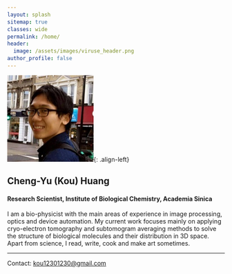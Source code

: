 ```yaml
---
layout: splash
sitemap: true
classes: wide
permalink: /home/
header:
  image: /assets/images/viruse_header.png
author_profile: false
---
```

![image-left](/assets/images/kou_300x300.jpg){: .align-left}
## Cheng-Yu (Kou) Huang
#### Research Scientist, Institute of Biological Chemistry, Academia Sinica

I am a bio-physicist with the main areas of experience in image processing, optics and device automation. My current work focuses mainly on applying cryo-electron tomography and subtomogram averaging methods to solve the structure of biological molecules and their distribution in 3D space. Apart from science, I read, write, cook and make art sometimes.

---
Contact: kou12301230@gmail.com

